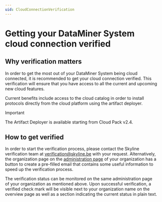 ```yaml
---
uid: CloudConnectionVerification
---
```


# Getting your DataMiner System cloud connection verified

## Why verification matters

In order to get the most out of your DataMiner System being cloud connected, it is recommended to get your cloud connection verified. This verification will ensure that you have access to all the current and upcoming new cloud features.

 Current benefits include access to the cloud catalog in order to install protocols directly from the cloud platform using the artifact deployer.

> [!IMPORTANT]
> The Artifact Deployer is available starting from Cloud Pack v2.4.

## How to get verified

In order to start the verification process, please contact the Skyline verification team at verification@skyline.be with your request. Alternatively, the organization page on the [administration page](https://admin.dataminer.services/) of your organization has a button to create a pre-filled email that contains some useful information to speed up the verification process.

The verification status can be monitored on the same administration page of your organization as mentioned above. Upon successful verification, a verified check mark will be visible next to your organization name on the overview page as well as a section indicating the current status in plain text.
